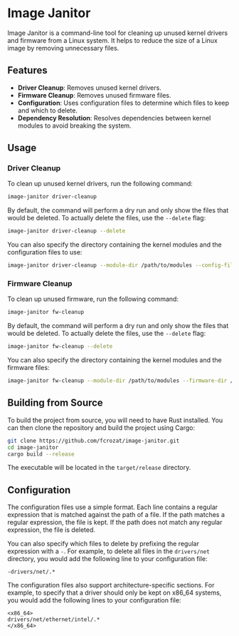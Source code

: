# Image Janitor

Image Janitor is a command-line tool for cleaning up unused kernel drivers and firmware from a Linux system. It helps to reduce the size of a Linux image by removing unnecessary files.

## Features

*   **Driver Cleanup**: Removes unused kernel drivers.
*   **Firmware Cleanup**: Removes unused firmware files.
*   **Configuration**: Uses configuration files to determine which files to keep and which to delete.
*   **Dependency Resolution**: Resolves dependencies between kernel modules to avoid breaking the system.

## Usage

### Driver Cleanup

To clean up unused kernel drivers, run the following command:

```bash
image-janitor driver-cleanup
```

By default, the command will perform a dry run and only show the files that would be deleted. To actually delete the files, use the `--delete` flag:

```bash
image-janitor driver-cleanup --delete
```

You can also specify the directory containing the kernel modules and the configuration files to use:

```bash
image-janitor driver-cleanup --module-dir /path/to/modules --config-files /path/to/config1,/path/to/config2
```

### Firmware Cleanup

To clean up unused firmware, run the following command:

```bash
image-janitor fw-cleanup
```

By default, the command will perform a dry run and only show the files that would be deleted. To actually delete the files, use the `--delete` flag:

```bash
image-janitor fw-cleanup --delete
```

You can also specify the directory containing the kernel modules and the firmware files:

```bash
image-janitor fw-cleanup --module-dir /path/to/modules --firmware-dir /path/to/firmware
```

## Building from Source

To build the project from source, you will need to have Rust installed. You can then clone the repository and build the project using Cargo:

```bash
git clone https://github.com/fcrozat/image-janitor.git
cd image-janitor
cargo build --release
```

The executable will be located in the `target/release` directory.

## Configuration

The configuration files use a simple format. Each line contains a regular expression that is matched against the path of a file. If the path matches a regular expression, the file is kept. If the path does not match any regular expression, the file is deleted.

You can also specify which files to delete by prefixing the regular expression with a `-`. For example, to delete all files in the `drivers/net` directory, you would add the following line to your configuration file:

```
-drivers/net/.*
```

The configuration files also support architecture-specific sections. For example, to specify that a driver should only be kept on x86_64 systems, you would add the following lines to your configuration file:

```
<x86_64>
drivers/net/ethernet/intel/.*
</x86_64>
```
